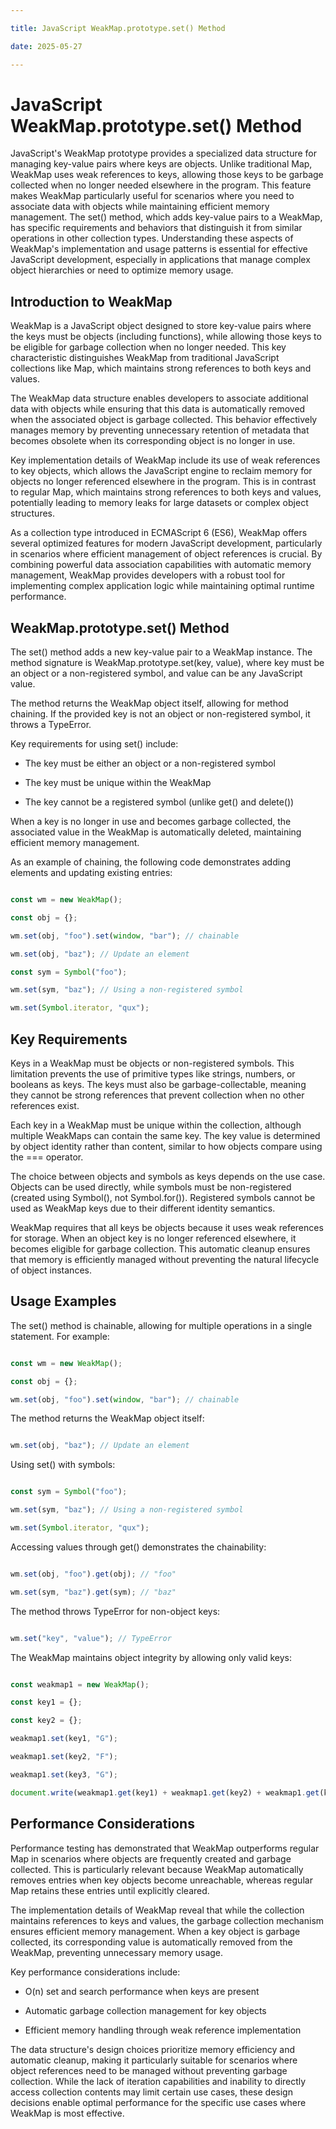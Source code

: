 ```yaml
---

title: JavaScript WeakMap.prototype.set() Method

date: 2025-05-27

---
```



# JavaScript WeakMap.prototype.set() Method

JavaScript's WeakMap prototype provides a specialized data structure for managing key-value pairs where keys are objects. Unlike traditional Map, WeakMap uses weak references to keys, allowing those keys to be garbage collected when no longer needed elsewhere in the program. This feature makes WeakMap particularly useful for scenarios where you need to associate data with objects while maintaining efficient memory management. The set() method, which adds key-value pairs to a WeakMap, has specific requirements and behaviors that distinguish it from similar operations in other collection types. Understanding these aspects of WeakMap's implementation and usage patterns is essential for effective JavaScript development, especially in applications that manage complex object hierarchies or need to optimize memory usage.


## Introduction to WeakMap

WeakMap is a JavaScript object designed to store key-value pairs where the keys must be objects (including functions), while allowing those keys to be eligible for garbage collection when no longer needed. This key characteristic distinguishes WeakMap from traditional JavaScript collections like Map, which maintains strong references to both keys and values.

The WeakMap data structure enables developers to associate additional data with objects while ensuring that this data is automatically removed when the associated object is garbage collected. This behavior effectively manages memory by preventing unnecessary retention of metadata that becomes obsolete when its corresponding object is no longer in use.

Key implementation details of WeakMap include its use of weak references to key objects, which allows the JavaScript engine to reclaim memory for objects no longer referenced elsewhere in the program. This is in contrast to regular Map, which maintains strong references to both keys and values, potentially leading to memory leaks for large datasets or complex object structures.

As a collection type introduced in ECMAScript 6 (ES6), WeakMap offers several optimized features for modern JavaScript development, particularly in scenarios where efficient management of object references is crucial. By combining powerful data association capabilities with automatic memory management, WeakMap provides developers with a robust tool for implementing complex application logic while maintaining optimal runtime performance.


## WeakMap.prototype.set() Method

The set() method adds a new key-value pair to a WeakMap instance. The method signature is WeakMap.prototype.set(key, value), where key must be an object or a non-registered symbol, and value can be any JavaScript value.

The method returns the WeakMap object itself, allowing for method chaining. If the provided key is not an object or non-registered symbol, it throws a TypeError.

Key requirements for using set() include:

- The key must be either an object or a non-registered symbol

- The key must be unique within the WeakMap

- The key cannot be a registered symbol (unlike get() and delete())

When a key is no longer in use and becomes garbage collected, the associated value in the WeakMap is automatically deleted, maintaining efficient memory management.

As an example of chaining, the following code demonstrates adding elements and updating existing entries:

```javascript

const wm = new WeakMap();

const obj = {};

wm.set(obj, "foo").set(window, "bar"); // chainable

wm.set(obj, "baz"); // Update an element

const sym = Symbol("foo");

wm.set(sym, "baz"); // Using a non-registered symbol

wm.set(Symbol.iterator, "qux");

```


## Key Requirements

Keys in a WeakMap must be objects or non-registered symbols. This limitation prevents the use of primitive types like strings, numbers, or booleans as keys. The keys must also be garbage-collectable, meaning they cannot be strong references that prevent collection when no other references exist.

Each key in a WeakMap must be unique within the collection, although multiple WeakMaps can contain the same key. The key value is determined by object identity rather than content, similar to how objects compare using the === operator.

The choice between objects and symbols as keys depends on the use case. Objects can be used directly, while symbols must be non-registered (created using Symbol(), not Symbol.for()). Registered symbols cannot be used as WeakMap keys due to their different identity semantics.

WeakMap requires that all keys be objects because it uses weak references for storage. When an object key is no longer referenced elsewhere, it becomes eligible for garbage collection. This automatic cleanup ensures that memory is efficiently managed without preventing the natural lifecycle of object instances.


## Usage Examples

The set() method is chainable, allowing for multiple operations in a single statement. For example:

```javascript

const wm = new WeakMap();

const obj = {};

wm.set(obj, "foo").set(window, "bar"); // chainable

```

The method returns the WeakMap object itself:

```javascript

wm.set(obj, "baz"); // Update an element

```

Using set() with symbols:

```javascript

const sym = Symbol("foo");

wm.set(sym, "baz"); // Using a non-registered symbol

wm.set(Symbol.iterator, "qux");

```

Accessing values through get() demonstrates the chainability:

```javascript

wm.set(obj, "foo").get(obj); // "foo"

wm.set(sym, "baz").get(sym); // "baz"

```

The method throws TypeError for non-object keys:

```javascript

wm.set("key", "value"); // TypeError

```

The WeakMap maintains object integrity by allowing only valid keys:

```javascript

const weakmap1 = new WeakMap();

const key1 = {};

const key2 = {};

weakmap1.set(key1, "G");

weakmap1.set(key2, "F");

weakmap1.set(key3, "G");

document.write(weakmap1.get(key1) + weakmap1.get(key2) + weakmap1.get(key3)); // Output: GFG

```


## Performance Considerations

Performance testing has demonstrated that WeakMap outperforms regular Map in scenarios where objects are frequently created and garbage collected. This is particularly relevant because WeakMap automatically removes entries when key objects become unreachable, whereas regular Map retains these entries until explicitly cleared.

The implementation details of WeakMap reveal that while the collection maintains references to keys and values, the garbage collection mechanism ensures efficient memory management. When a key object is garbage collected, its corresponding value is automatically removed from the WeakMap, preventing unnecessary memory usage.

Key performance considerations include:

- O(n) set and search performance when keys are present

- Automatic garbage collection management for key objects

- Efficient memory handling through weak reference implementation

The data structure's design choices prioritize memory efficiency and automatic cleanup, making it particularly suitable for scenarios where object references need to be managed without preventing garbage collection. While the lack of iteration capabilities and inability to directly access collection contents may limit certain use cases, these design decisions enable optimal performance for the specific use cases where WeakMap is most effective.

